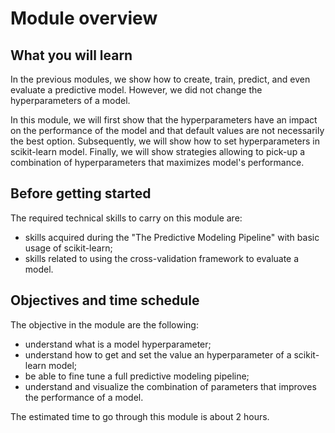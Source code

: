 # Module overview

## What you will learn

<!-- Give in plain English what the module is about -->

In the previous modules, we show how to create, train, predict, and even
evaluate a predictive model. However, we did not change the hyperparameters
of a model.

In this module, we will first show that the hyperparameters have an impact on
the performance of the model and that default values are not necessarily the
best option. Subsequently, we will show how to set hyperparameters in
scikit-learn model. Finally, we will show strategies allowing to pick-up a
combination of hyperparameters that maximizes model's performance.

## Before getting started

<!-- Give the required skills for the module -->

The required technical skills to carry on this module are:

- skills acquired during the "The Predictive Modeling Pipeline" with basic
  usage of scikit-learn;
- skills related to using the cross-validation framework to evaluate a model.

<!-- Point to resources to learning these skills -->

## Objectives and time schedule

<!-- Give the learning objectives -->

The objective in the module are the following:

- understand what is a model hyperparameter;
- understand how to get and set the value an hyperparameter of a scikit-learn
  model;
- be able to fine tune a full predictive modeling pipeline;
- understand and visualize the combination of parameters that improves the
  performance of a model.

<!-- Give the investment in time -->

The estimated time to go through this module is about 2 hours.
